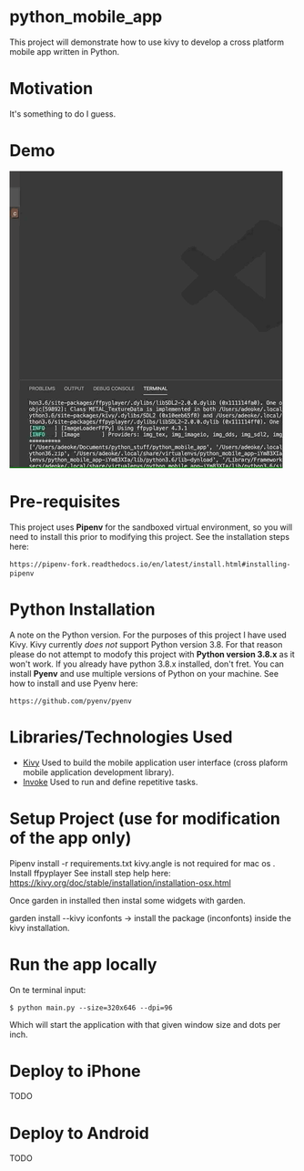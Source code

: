 # python_mobile_app

This project will demonstrate how to use kivy to develop a cross platform mobile app written in Python.

# Motivation

It's something to do I guess.

# Demo

![App Screens](/demo_anim/python_mob_app_demo.gif)

# Pre-requisites

This project uses **Pipenv** for the sandboxed virtual environment, so you will need to install this prior to modifying this project. See the installation steps here:

```http
https://pipenv-fork.readthedocs.io/en/latest/install.html#installing-pipenv
```

# Python Installation

A note on the Python version. For the purposes of this project I have used Kivy. Kivy currently *does not* support Python version 3.8. For that reason please do not attempt to modofy this project with **Python version 3.8.x** as it won't work. If you already have python 3.8.x installed, don't fret. You can install **Pyenv** and use multiple versions of Python on your machine. See how to install and use Pyenv here:

```http
https://github.com/pyenv/pyenv
```

# Libraries/Technologies Used

* [Kivy](https://kivy.org/#home)
Used to build the mobile application user interface (cross plaform mobile application development library).
* [Invoke](http://www.pyinvoke.org/)
Used to run and define repetitive tasks.


# Setup Project (use for modification of the app only)

Pipenv install -r requirements.txt
kivy.angle is not required for mac os . Install ffpyplayer
See install step help here:
https://kivy.org/doc/stable/installation/installation-osx.html

Once garden in installed then instal some widgets with garden.

garden install --kivy iconfonts -> install the package (inconfonts) inside the kivy installation.

# Run the app locally

On te terminal input:

```console
$ python main.py --size=320x646 --dpi=96
```

Which will start the application with that given window size and dots per inch.

# Deploy to iPhone

TODO

# Deploy to Android

TODO


#